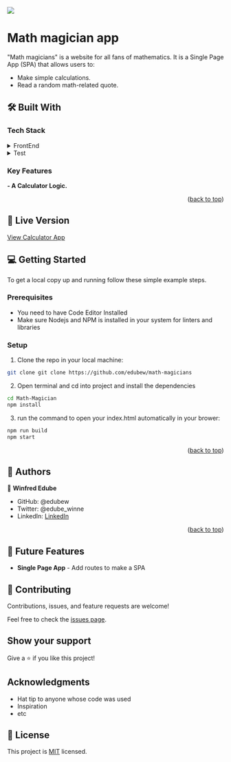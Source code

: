 ![](https://img.shields.io/badge/Microverse-blueviolet)

# Math magician app 

"Math magicians" is a website for all fans of mathematics. It is a Single Page App (SPA) that allows users to:
- Make simple calculations.
- Read a random math-related quote.

## 🛠 Built With 

### Tech Stack

<details>
  <summary>FrontEnd</summary>
  <ul>
    <li><a href="https://reactjs.org/docs/getting-started.html">React</a></li>
  </ul>
</details>

<details>
  <summary>Test</summary>
  <ul>
    <li><https://jestjs.io/docs/snapshot-testing">Jest</a></li>
  </ul>
</details>

<!-- Features -->

### Key Features

 **- A Calculator Logic.**

<p align="right">(<a href="#readme-top">back to top</a>)</p>

## 🚀 Live Version
[View Calculator App](https://calculator-app-5nla.onrender.com)

<!-- GETTING STARTED -->

## 💻 Getting Started
To get a local copy up and running follow these simple example steps.

### Prerequisites

- You need to have Code Editor Installed
- Make sure Nodejs and NPM is installed in your system for linters and libraries

### Setup
1. Clone the repo in your local machine:
```bash
git clone git clone https://github.com/edubew/math-magicians
```
2. Open terminal and cd into project and install the dependencies
```bash
cd Math-Magician
npm install
```
3. run the command to open your index.html automatically in your brower:
```bash
npm run build
npm start
```

<p align="right">(<a href="#readme-top">back to top</a>)</p>

## 👥 Authors

👤 **Winfred Edube**

- GitHub: @edubew
- Twitter: @edube_winne
- LinkedIn: [LinkedIn](https://linkedin.com/in/winfred-edube-9820a422a/)


<p align="right">(<a href="#readme-top">back to top</a>)</p>

<!-- FUTURE FEATURES -->

## 🔭 Future Features

- **Single Page App** - Add routes to make a SPA

## 🤝 Contributing

Contributions, issues, and feature requests are welcome!

Feel free to check the [issues page](https://github.com/edubew/math-magicians/issues).

## Show your support

Give a ⭐️ if you like this project!

## Acknowledgments

- Hat tip to anyone whose code was used
- Inspiration
- etc

## 📝 License

This project is [MIT](./LICENSE) licensed.
